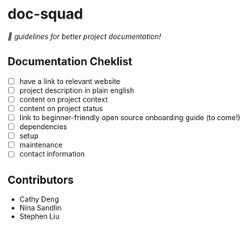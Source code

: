 # doc-squad
*:pencil: guidelines for better project documentation!*

## Documentation Cheklist
- [ ] have a link to relevant website
- [ ] project description in plain english
- [ ] content on project context
- [ ] content on project status
- [ ] link to beginner-friendly open source onboarding guide (to come!)
- [ ] dependencies
- [ ] setup
- [ ] maintenance
- [ ] contact information

## Contributors
- Cathy Deng
- Nina Sandlin
- Stephen Liu
